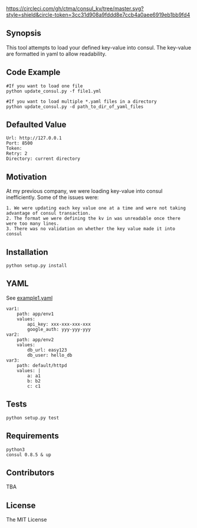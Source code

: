 https://circleci.com/gh/ctma/consul_kv/tree/master.svg?style=shield&circle-token=3cc31d908a9fddd8e7ccb4a0aee6919eb1bb9fd4
## Synopsis
This tool attempts to load your defined key-value into consul. The key-value are formatted in yaml to allow readability.
## Code Example
	#If you want to load one file
	python update_consul.py -f file1.yml
	
	#If you want to load multiple *.yaml files in a directory	
	python update_consul.py -d path_to_dir_of_yaml_files
	
## Defaulted Value
	Url: http://127.0.0.1
	Port: 8500
	Token:
	Retry: 2
	Directory: current directory

## Motivation

At my previous company, we were loading key-value into consul inefficiently. Some of the issues were:

 	1. We were updating each key value one at a time and were not taking advantage of consul transaction.
	2. The format we were defining the kv in was unreadable once there were too many lines.
	3. There was no validation on whether the key value made it into consul

## Installation

 	python setup.py install

## YAML
See [example1.yaml](examples/example1.yaml)

	var1:
		path: app/env1
		values:
			api_key: xxx-xxx-xxx-xxx
			google_auth: yyy-yyy-yyy
	var2:
		path: app/env2
		values:
			db_url: easy123
			db_user: hello_db
	var3:
		path: default/httpd
		values: |
			a: a1
			b: b2
			c: c1
		

## Tests

 	python setup.py test
 	
## Requirements
	python3
	consul 0.8.5 & up

## Contributors

 TBA

## License
 
The MIT License
